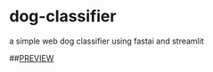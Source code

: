 # dog-classifier

a simple web dog classifier using fastai and streamlit

##[PREVIEW](https://share.streamlit.io/umang-10/dog-classifier/main/classifier.py)
